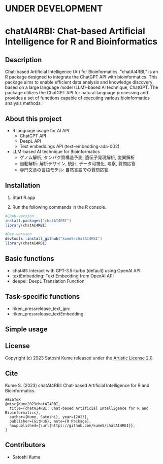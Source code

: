# UNDER DEVELOPMENT
# chatAI4RBI: Chat-based Artificial Intelligence for R and Bioinformatics

## Description

Chat-based Artificial Intelligence (AI) for Bioinformatics, "chatAI4RBI," is an R package designed to integrate the ChatGPT API with bioinformatics. This package aims to enable efficient data analysis and knowledge discovery based on a large language model (LLM)-based AI technique, ChatGPT. The package utilizes the ChatGPT API for natural language processing and provides a set of functions capable of executing various bioinformatics analysis methods.

## About this project

- R language usage for AI API
  - ChatGPT API
  - DeepL API
  - Text embeddings API (text-embedding-ada-002)
- LLM-based AI technique for Bioinformatics
  - ゲノム解析, タンパク質構造予測, 遺伝子発現解析, 変異解析
  - 自動解析: 解析デザイン, 統計, データ可視化, 考察, 質問応答
  - 専門文章の言語モデル: 自然言語での質問応答

## Installation

1. Start R.app

2. Run the following commands in the R console.

```r
#CRAN-version
install.packages("chatAI4RBI")
library(chatAI4RBI)

#Dev-version
devtools::install_github("kumeS/chatAI4RBI")
library(chatAI4RBI)
```

## Basic functions

- chat4R: Interact with GPT-3.5-turbo (default) using OpenAI API
- textEmbedding: Text Embedding from OpenAI API
- deepel: DeepL Translation Function

## Task-specific functions

- riken_pressrelease_text_jpn: 
- riken_pressrelease_textEmbedding
 
## Simple usage




## License

Copyright (c) 2023 Satoshi Kume released under the [Artistic License 2.0](http://www.perlfoundation.org/artistic_license_2_0).

## Cite

Kume S. (2023) chatAI4RBI: Chat-based Artificial Intelligence for R and Bioinformatics.

```
#BibTeX
@misc{Kume2023chatAI4RBI,
  title={chatAI4RBI: Chat-based Artificial Intelligence for R and Bioinformatics},
  author={Kume, Satoshi}, year={2023},
  publisher={GitHub}, note={R Package},
  howpublished={\url{https://github.com/kumeS/chatAI4RBI}},
}
```

## Contributors

- Satoshi Kume

